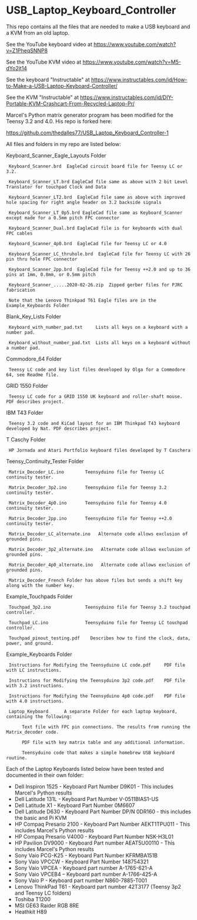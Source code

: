 # USB_Laptop_Keyboard_Controller
 This repo contains all the files that are needed to make a USB keyboard and a KVM from an old laptop.

 See the YouTube keyboard video at https://www.youtube.com/watch?v=Z1PheqSNNP8
 
 See the YouTube KVM video at https://www.youtube.com/watch?v=M5-dYo2jt14
 
 See the keyboard "Instructable" at https://www.instructables.com/id/How-to-Make-a-USB-Laptop-Keyboard-Controller/

 See the KVM "Instructable" at https://www.instructables.com/id/DIY-Portable-KVM-Crashcart-From-Recycled-Laptop-Pr/
 
 Marcel's Python matrix generator program has been modified for the Teensy 3.2 and 4.0. His repo is forked here:
 
 https://github.com/thedalles77/USB_Laptop_Keyboard_Controller-1
 
 All files and folders in my repo are listed below:
 
 Keyboard_Scanner_Eagle_Layouts Folder
 
     Keyboard_Scanner.brd  EagleCad circuit board file for Teensy LC or 3.2. 
 
     Keyboard_Scanner_LT.brd EagleCad file same as above with 2 bit Level Translator for touchpad Clock and Data
     
     Keyboard_Scanner_LT2.brd  EagleCad file same as above with improved hole spacing for right angle header on 3.2 backside signals
 
     Keyboard_Scanner_LT_0p5.brd EagleCad file same as Keyboard_Scanner except made for a 0.5mm pitch FPC connector
 
     Keyboard_Scanner_Dual.brd EagleCad file is for keyboards with dual FPC cables
 
     Keyboard_Scanner_4p0.brd  EagleCad file for Teensy LC or 4.0
     
     Keyboard_Scanner_LC_thruhole.brd  EagleCad file for Teensy LC with 26 pin thru hole FPC connector
     
     Keyboard_Scanner_2pp.brd  EagleCad file for Teensy ++2.0 and up to 36 pins at 1mm, 0.8mm, or 0.5mm pitch
 
     Keyboard_Scanner_.....2020-02-26.zip  Zipped gerber files for PJRC fabrication
     
     Note that the Lenovo Thinkpad T61 Eagle files are in the Example_Keyboards Folder
     
 Blank_Key_Lists Folder
 
     Keyboard_with_number_pad.txt     Lists all keys on a keyboard with a number pad. 
     
     Keyboard_without_number_pad.txt  Lists all keys on a keyboard without a number pad. 
     
 Commodore_64 Folder
 
     Teensy LC code and key list files developed by Olga for a Commodore 64, see Readme file.  
 
 GRID 1550 Folder
 
     Teensy LC code for a GRID 1550 UK keyboard and roller-shaft mouse. PDF describes project.

IBM T43 Folder

     Teensy 3.2 code and KiCad layout for an IBM Thinkpad T43 keyboard developed by Nat. PDF describes project.
     
 T Caschy Folder
 
     HP Jornada and Atari Portfolio keyboard files developed by T Caschera
     
 Teensy_Continuity_Tester Folder
 
     Matrix_Decoder_LC.ino        Teensyduino file for Teensy LC continuity tester. 
     
     Matrix_Decoder_3p2.ino       Teensyduino file for Teensy 3.2 continuity tester.  
     
     Matrix_Decoder_4p0.ino       Teensyduino file for Teensy 4.0 continuity tester.
     
     Matrix_Decoder_2pp.ino       Teensyduino file for Teensy ++2.0 continuity tester.
     
     Matrix_Decoder_LC_alternate.ino   Alternate code allows exclusion of grounded pins. 
     
     Matrix_Decoder_3p2_alternate.ino   Alternate code allows exclusion of grounded pins.  
     
     Matrix_Decoder_4p0_alternate.ino   Alternate code allows exclusion of grounded pins.
     
     Matrix_Decoder_French Folder has above files but sends a shift key along with the number key.
     
 Example_Touchpads Folder
 
     Touchpad_3p2.ino             Teensyduino file for Teensy 3.2 touchpad controller.
     
     Touchpad_LC.ino              Teensyduino file for Teensy LC touchpad controller.
     
     Touchpad_pinout_testing.pdf    Describes how to find the clock, data, power, and ground.
 
 Example_Keyboards Folder
 
     Instructions for Modifying the Teensyduino LC code.pdf     PDF file with LC instructions.   
     
     Instructions for Modifying the Teensyduino 3p2 code.pdf    PDF file with 3.2 instructions.
     
     Instructions for Modifying the Teensyduino 4p0 code.pdf    PDF file with 4.0 instructions.
     
     Laptop_Keyboard      A separate Folder for each laptop keyboard, containing the following:
     
          Text file with FPC pin connections. The results from running the Matrix_decoder code.
          
          PDF file with key matrix table and any additional information. 
          
          Teensyduino code that makes a simple homebrew USB keyboard routine.
          
 Each of the Laptop Keyboards listed below have been tested and documented in their own folder:
*  Dell Inspiron 1525 - Keyboard Part Number D9K01 - This includes Marcel's Python results
*  Dell Latitude 131L - Keyboard Part Number V-0511BIAS1-US
*  Dell Latitude X1 - Keyboard Part Number 0M6607
*  Dell Latitude D630 - Keyboard Part Number DP/N 0DR160 - this includes the basic and Pi KVM
*  HP Compaq Presario 2100 - Keyboard Part Number AEKT1TPU011 - This includes Marcel's Python results
*  HP Compaq Presario V4000 - Keyboard Part Number NSK-H3L01
*  HP Pavilion DV9000 - Keyboard Part number AEAT5U00110 - This includes Marcel's Python results
*  Sony Vaio PCG-K25 - Keyboard Part Number KFRMBA151B
*  Sony Vaio VPCCW - Keyboard Part Number 148754321
*  Sony Vaio VPCEA - Keyboard part number A-1765-621-A
*  Sony Vaio VPCEB4 – Keyboard part number A-1766-425-A
*  Sony Vaio P - Keyboard part number N860-7885-T001
*  Lenovo ThinkPad T61 - Keyboard part number 42T3177 (Teensy 3p2 and Teensy LC folders)
*  Toshiba T1200
*  MSI GE63 Raider RGB 8RE 
*  Heathkit H89
